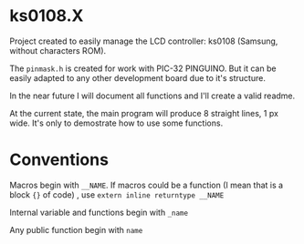 ks0108.X
========

Project created to easily manage the LCD controller: ks0108 (Samsung, without characters ROM).

The `pinmask.h` is created for work with PIC-32 PINGUINO. But it can be easily adapted to any other development board due to it's structure.

In the near future I will document all functions and I'll create a valid readme.

At the current state, the main program will produce 8 straight lines, 1 px wide. It's only to demostrate how to use some functions.

Conventions
===========

Macros begin with `__NAME`. If macros could be a function (I mean that is a block `{}` of code) , use `extern inline returntype __NAME`

Internal variable and functions begin with `_name`

Any public function begin with `name`
